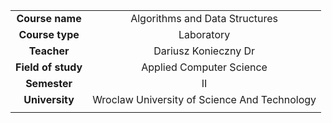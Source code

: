 |||
| :-----------:  |   :-------------------------:      | 
| **Course name**   | Algorithms and Data Structures  |
| **Course type**   | Laboratory                      | 
| **Teacher**        | Dariusz Konieczny Dr           | 
| **Field of study** | Applied Computer Science       | 
| **Semester**       | II                             | 
| **University**     | Wroclaw University of Science And Technology| 
|||
